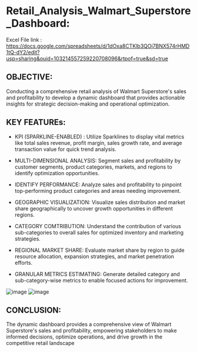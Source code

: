 # Retail_Analysis_Walmart_Superstore_Dashboard:
Excel File link : https://docs.google.com/spreadsheets/d/1dOxa8CTKlb3QOj7BNX574rHMD1tQ-dY2/edit?usp=sharing&ouid=103214557259220708096&rtpof=true&sd=true

## OBJECTIVE: 
Conducting a comprehensive retail analysis of Walmart Superstore's sales and profitability to develop a dynamic dashboard that provides actionable insights for strategic decision-making and operational optimization.

## KEY FEATUREs:

- KPI (SPARKLINE-ENABLED) : Utilize Sparklines to display vital metrics like total sales revenue, profit margin, sales growth rate, and average transaction value for quick trend analysis.

- MULTI-DIMENSIONAL ANALYSIS: Segment sales and profitability by customer segments, product categories, markets, and regions to identify optimization opportunities.

- IDENTIFY PERFORMANCE: Analyze sales and profitability to pinpoint top-performing product categories and areas needing improvement.

- GEOGRAPHIC VISUALIZATION: Visualize sales distribution and market share geographically to uncover growth opportunities in different regions.

- CATEGORY COMTRIBUTION: Understand the contribution of various sub-categories to overall sales for optimized inventory and marketing strategies.

- REGIONAL MARKET SHARE: Evaluate market share by region to guide resource allocation, expansion strategies, and market penetration efforts.

- GRANULAR METRICS ESTIMATING: Generate detailed category and sub-category-wise metrics to enable focused actions for improvement.

![image](https://github.com/DA-Atharv/Retail_Analysis_Walmart_Superstore/assets/159448408/a81a16ce-8dad-4046-99c8-bb8cb1cf7277)
![image](https://github.com/DA-Atharv/Retail_Analysis_Walmart_Superstore/assets/159448408/43e7c2d1-7004-4b2f-a7d8-f57aaddf274a)

## CONCLUSION: 
The dynamic dashboard provides a comprehensive view of Walmart Superstore's sales and profitability, empowering stakeholders to make informed decisions, optimize operations, and drive growth in the competitive retail landscape

